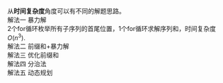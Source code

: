 从**时间复杂度**角度可以有不同的解题思路。  
解法一 暴力解  
2个for循环枚举所有子序列的首尾位置，1个for循环求解序列和，时间复杂度$O(n^{3})$.  
解法二 前缀和+暴力解  
解法三 优化前缀和  
解法四 分治法  
解法五 动态规划

